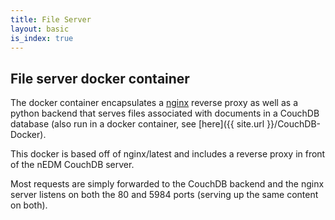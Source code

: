 ```yaml
---
title: File Server 
layout: basic
is_index: true
---
```


## File server docker container 

The docker container encapsulates a [nginx](http://nginx.org/) reverse proxy as well as a python
backend that serves files associated with documents in a CouchDB database (also
run in a docker container, see [here]({{ site.url }}/CouchDB-Docker).

This docker is based off of nginx/latest and includes a reverse proxy in front
of the nEDM CouchDB server.

Most requests are simply forwarded to the CouchDB backend and the nginx server
listens on both the 80 and 5984 ports (serving up the same content on both).

